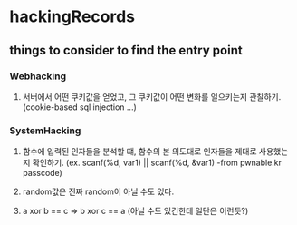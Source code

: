 # hackingRecords
things to consider to find the entry point
------------------------------------------

### Webhacking
1. 서버에서 어떤 쿠키값을 얻었고, 그 쿠키값이 어떤 변화를 일으키는지 관찰하기. (cookie-based sql injection ...)

### SystemHacking
1. 함수에 입력된 인자들을 분석할 떄, 함수의 본 의도대로 인자들을 제대로 사용했는지 확인하기.
  (ex. scanf(%d, var1) || scanf(%d, &var1)      -from pwnable.kr passcode)

2. random값은 진짜 random이 아닐 수도 있다.

3. a xor b == c   =>   b xor c == a (아닐 수도 있긴한데 일단은 이런듯?)
